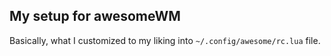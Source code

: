 ## My setup for awesomeWM

Basically, what I customized to my liking into `~/.config/awesome/rc.lua` file.

